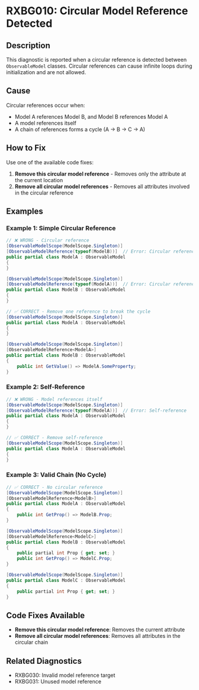 # RXBG010: Circular Model Reference Detected

## Description

This diagnostic is reported when a circular reference is detected between `ObservableModel` classes. Circular references can cause infinite loops during initialization and are not allowed.

## Cause

Circular references occur when:
- Model A references Model B, and Model B references Model A
- A model references itself
- A chain of references forms a cycle (A → B → C → A)

## How to Fix

Use one of the available code fixes:
1. **Remove this circular model reference** - Removes only the attribute at the current location
2. **Remove all circular model references** - Removes all attributes involved in the circular reference

## Examples

### Example 1: Simple Circular Reference

```csharp
// ❌ WRONG - Circular reference
[ObservableModelScope(ModelScope.Singleton)]
[ObservableModelReference(typeof(ModelB))]  // Error: Circular reference
public partial class ModelA : ObservableModel
{
}

[ObservableModelScope(ModelScope.Singleton)]
[ObservableModelReference(typeof(ModelA))]  // Error: Circular reference
public partial class ModelB : ObservableModel
{
}

// ✅ CORRECT - Remove one reference to break the cycle
[ObservableModelScope(ModelScope.Singleton)]
public partial class ModelA : ObservableModel
{
}

[ObservableModelScope(ModelScope.Singleton)]
[ObservableModelReference<ModelA>]
public partial class ModelB : ObservableModel
{
    public int GetValue() => ModelA.SomeProperty;
}
```

### Example 2: Self-Reference

```csharp
// ❌ WRONG - Model references itself
[ObservableModelScope(ModelScope.Singleton)]
[ObservableModelReference(typeof(ModelA))]  // Error: Self-reference
public partial class ModelA : ObservableModel
{
}

// ✅ CORRECT - Remove self-reference
[ObservableModelScope(ModelScope.Singleton)]
public partial class ModelA : ObservableModel
{
}
```

### Example 3: Valid Chain (No Cycle)

```csharp
// ✅ CORRECT - No circular reference
[ObservableModelScope(ModelScope.Singleton)]
[ObservableModelReference<ModelB>]
public partial class ModelA : ObservableModel
{
    public int GetProp() => ModelB.Prop;
}

[ObservableModelScope(ModelScope.Singleton)]
[ObservableModelReference<ModelC>]
public partial class ModelB : ObservableModel
{
    public partial int Prop { get; set; }
    public int GetProp() => ModelC.Prop;
}

[ObservableModelScope(ModelScope.Singleton)]
public partial class ModelC : ObservableModel
{
    public partial int Prop { get; set; }
}
```

## Code Fixes Available

- **Remove this circular model reference**: Removes the current attribute
- **Remove all circular model references**: Removes all attributes in the circular chain

## Related Diagnostics

- RXBG030: Invalid model reference target
- RXBG031: Unused model reference
